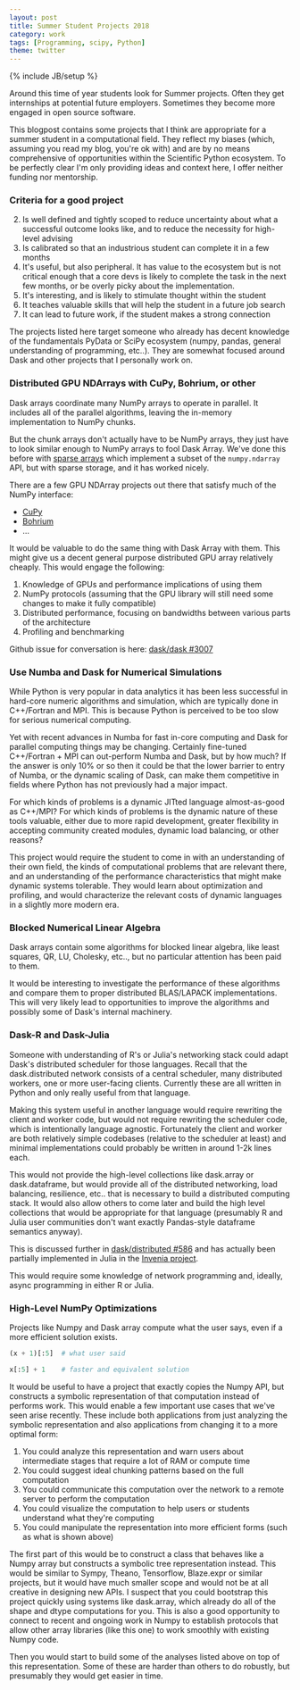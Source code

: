 ```yaml
---
layout: post
title: Summer Student Projects 2018
category: work
tags: [Programming, scipy, Python]
theme: twitter
---
```

{% include JB/setup %}

Around this time of year students look for Summer projects.
Often they get internships at potential future employers.
Sometimes they become more engaged in open source software.

This blogpost contains some projects that I think are appropriate for a summer
student in a computational field.  They reflect my biases (which, assuming you
read my blog, you're ok with) and are by no means comprehensive of
opportunities within the Scientific Python ecosystem.  To be perfectly clear
I'm only providing ideas and context here,
I offer neither funding nor mentorship.


### Criteria for a good project

2.  Is well defined and tightly scoped
    to reduce uncertainty about what a successful outcome looks like,
    and to reduce the necessity for high-level advising
3.  Is calibrated so that an industrious student can complete it in a few months
4.  It's useful, but also peripheral.
    It has value to the ecosystem but is not critical enough
    that a core devs is likely to complete the task in the next few months,
    or be overly picky about the implementation.
5.  It's interesting, and is likely to stimulate thought within the student
6.  It teaches valuable skills that will help the student in a future job search
7.  It can lead to future work, if the student makes a strong connection

The projects listed here target someone who already has decent knowledge of the
fundamentals PyData or SciPy ecosystem (numpy, pandas, general understanding of
programming, etc..).
They are somewhat focused around Dask and other projects that I personally work on.


### Distributed GPU NDArrays with CuPy, Bohrium, or other

Dask arrays coordinate many NumPy arrays to operate in parallel.
It includes all of the parallel algorithms,
leaving the in-memory implementation to NumPy chunks.

But the chunk arrays don't actually have to be NumPy arrays,
they just have to look similar enough to NumPy arrays to fool Dask Array.
We've done this before with [sparse arrays](http://dask.pydata.org/en/latest/array-sparse.html)
which implement a subset of the `numpy.ndarray` API, but with sparse storage,
and it has worked nicely.

There are a few GPU NDArray projects out there that satisfy much of the NumPy interface:

-  [CuPy](https://cupy.chainer.org/)
-  [Bohrium](http://bohrium.readthedocs.io/)
-  ...

It would be valuable to do the same thing with Dask Array with them.
This might give us a decent general purpose distributed GPU array relatively cheaply.
This would engage the following:

1.  Knowledge of GPUs and performance implications of using them
2.  NumPy protocols (assuming that the GPU library will still need some changes to make it fully compatible)
3.  Distributed performance, focusing on bandwidths between various parts of the architecture
4.  Profiling and benchmarking

Github issue for conversation is here: [dask/dask #3007](https://github.com/dask/dask/issues/3007)


### Use Numba and Dask for Numerical Simulations

While Python is very popular in data analytics
it has been less successful in hard-core numeric algorithms and simulation,
which are typically done in C++/Fortran and MPI.
This is because Python is perceived to be too slow for serious numerical computing.

Yet with recent advances in Numba for fast in-core computing and Dask for parallel computing things may be changing.
Certainly fine-tuned C++/Fortran + MPI can out-perform Numba and Dask,
but by how much?
If the answer is only 10% or so then it could be that the lower barrier to entry of Numba,
or the dynamic scaling of Dask,
can make them competitive in fields where Python has not previously had a major impact.

For which kinds of problems is a dynamic JITted language almost-as-good as C++/MPI?
For which kinds of problems is the dynamic nature of these tools valuable,
either due to more rapid development,
greater flexibility in accepting community created modules,
dynamic load balancing,
or other reasons?

This project would require the student to come in with an understanding of their own field,
the kinds of computational problems that are relevant there,
and an understanding of the performance characteristics
that might make dynamic systems tolerable.
They would learn about optimization and profiling,
and would characterize the relevant costs of dynamic languages in a slightly more modern era.


### Blocked Numerical Linear Algebra

Dask arrays contain some algorithms for blocked linear algebra,
like least squares, QR, LU, Cholesky, etc..,
but no particular attention has been paid to them.

It would be interesting to investigate the performance of these algorithms
and compare them to proper distributed BLAS/LAPACK implementations.
This will very likely lead to opportunities to improve the algorithms
and possibly some of Dask's internal machinery.


### Dask-R and Dask-Julia

Someone with understanding of R's or Julia's networking stack
could adapt Dask's distributed scheduler for those languages.
Recall that the dask.distributed network consists of a central scheduler,
many distributed workers, one or more user-facing clients.
Currently these are all written in Python and only really useful from that language.

Making this system useful in another language would require rewriting the client and worker code,
but would not require rewriting the scheduler code, which is intentionally language agnostic.
Fortunately the client and worker are both relatively simple codebases (relative to the scheduler at least)
and minimal implementations could probably be written in around 1-2k lines each.

This would not provide the high-level collections like dask.array or dask.dataframe,
but would provide all of the distributed networking, load balancing, resilience, etc..
that is necessary to build a distributed computing stack.
It would also allow others to come later and build the high level collections that
would be appropriate for that language
(presumably R and Julia user communities don't want exactly Pandas-style dataframe semantics anyway).

This is discussed further in [dask/distributed #586](https://github.com/dask/distributed/issues/586)
and has actually been partially implemented in Julia in the [Invenia project](https://github.com/invenia/DaskDistributedDispatcher.jl).

This would require some knowledge of network programming and,
ideally, async programming in either R or Julia.


### High-Level NumPy Optimizations

Projects like Numpy and Dask array compute what the user says,
even if a more efficient solution exists.

```python
(x + 1)[:5]  # what user said
```

```python
x[:5] + 1    # faster and equivalent solution
```

It would be useful to have a project that exactly copies the Numpy API,
but constructs a symbolic representation of that computation instead of performs work.
This would enable a few important use cases that we've seen arise recently.
These include both applications from just analyzing the symbolic representation
and also applications from changing it to a more optimal form:

1.  You could analyze this representation and warn users
    about intermediate stages that require a lot of RAM or compute time
2.  You could suggest ideal chunking patterns based on the full computation
3.  You could communicate this computation over the network to a remote server to perform the computation
4.  You could visualize the computation to help users or students understand what they're computing
5.  You could manipulate the representation into more efficient forms (such as what is shown above)

The first part of this would be to construct a class that behaves like a Numpy array
but constructs a symbolic tree representation instead.
This would be similar to Sympy, Theano, Tensorflow, Blaze.expr or similar projects,
but it would have much smaller scope and would not be at all creative in
designing new APIs.  I suspect that you could bootstrap this project quickly
using systems like dask.array, which already do all of the shape and dtype computations for you.
This is also a good opportunity to connect to recent and ongoing work in Numpy
to establish protocols that allow other array libraries (like this one) to
work smoothly with existing Numpy code.

Then you would start to build some of the analyses listed above on top of this representation.
Some of these are harder than others to do robustly,
but presumably they would get easier in time.
